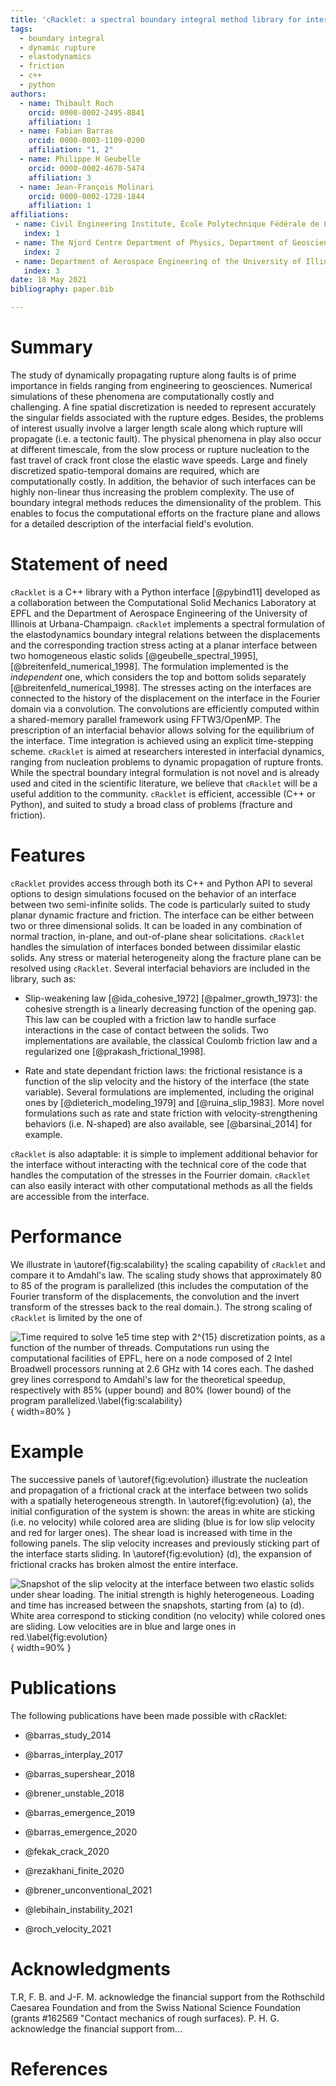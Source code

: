 ```yaml
---
title: 'cRacklet: a spectral boundary integral method library for interfacial rupture simulation'
tags:
  - boundary integral
  - dynamic rupture
  - elastodynamics
  - friction
  - c++
  - python
authors:
  - name: Thibault Roch
    orcid: 0000-0002-2495-8841
    affiliation: 1
  - name: Fabian Barras
    orcid: 0000-0003-1109-0200
    affiliation: "1, 2"
  - name: Philippe H Geubelle
    orcid: 0000-0002-4670-5474
    affiliation: 3
  - name: Jean-François Molinari
    orcid: 0000-0002-1728-1844
    affiliation: 1
affiliations:
 - name: Civil Engineering Institute, École Polytechnique Fédérale de Lausanne, Switzerland
   index: 1
 - name: The Njord Centre Department of Physics, Department of Geosciences, University of Oslo, Norway
   index: 2
 - name: Department of Aerospace Engineering of the University of Illinois at Urbana-Champaign, United States of America
   index: 3
date: 18 May 2021
bibliography: paper.bib

---
```


# Summary

The study of dynamically propagating rupture along faults is of prime importance in fields ranging from engineering to geosciences. Numerical simulations of these phenomena are computationally costly and challenging. A fine spatial discretization is needed to represent accurately the singular fields associated with the rupture edges. Besides, the problems of interest usually involve a larger length scale along which rupture will propagate (i.e. a tectonic fault). The physical phenomena in play also occur at different timescale, from the slow process or rupture nucleation to the fast travel of crack front close the elastic wave speeds. Large and finely discretized spatio-temporal domains are required, which are computationally costly. In addition, the behavior of such interfaces can be highly non-linear thus increasing the problem complexity. The use of boundary integral methods reduces the dimensionality of the problem. This enables to focus the computational efforts on the fracture plane and allows for a detailed description of the interfacial field's evolution.

# Statement of need

`cRacklet` is a C++ library with a Python interface [@pybind11] developed as a collaboration between the Computational Solid Mechanics Laboratory at EPFL and the Department of Aerospace Engineering of the University of Illinois at Urbana-Champaign.  `cRacklet` implements a spectral formulation of the elastodynamics boundary integral relations between the displacements and the corresponding traction stress acting at a planar interface between two homogeneous elastic solids [@geubelle_spectral_1995], [@breitenfeld_numerical_1998]. The formulation implemented is the *independent* one, which considers the top and bottom solids separately [@breitenfeld_numerical_1998]. The stresses acting on the interfaces are connected to the history of the displacement on the interface in the Fourier domain via a convolution. The convolutions are efficiently computed within a shared-memory parallel framework using FFTW3/OpenMP. The prescription of an interfacial behavior allows solving for the equilibrium of the interface. Time integration is achieved using an explicit time-stepping scheme. `cRacklet` is aimed at researchers interested in interfacial dynamics, ranging from nucleation problems to dynamic propagation of rupture fronts. While the spectral boundary integral formulation is not novel and is already used and cited in the scientific literature, we believe that `cRacklet` will be a useful addition to the community. `cRacklet` is efficient, accessible (C++ or Python), and suited to study a broad class of problems (fracture and friction).

# Features

`cRacklet` provides access through both its C++ and Python API to several options to design simulations focused on the behavior of an interface between two semi-infinite solids. The code is particularly suited to study planar dynamic fracture and friction. The interface can be either between two or three dimensional solids. It can be loaded in any combination of normal traction, in-plane, and out-of-plane shear solicitations. `cRacklet` handles the simulation of interfaces bonded between dissimilar elastic solids. Any stress or material heterogeneity along the fracture plane can be resolved using `cRacklet`. Several interfacial behaviors are included in the library, such as:

- Slip-weakening law [@ida_cohesive_1972] [@palmer_growth_1973]: the cohesive strength is a linearly decreasing function of the opening gap. This law can be coupled with a friction law to handle surface interactions in the case of contact between the solids. Two implementations are available, the classical Coulomb friction law and a regularized one [@prakash_frictional_1998].

- Rate and state dependant friction laws: the frictional resistance is a function of the slip velocity and the history of the interface (the state variable). Several formulations are implemented, including the original ones by [@dieterich_modeling_1979] and [@ruina_slip_1983]. More novel formulations such as rate and state friction with velocity-strengthening behaviors (i.e. N-shaped) are also available, see [@barsinai_2014] for example.

`cRacklet` is also adaptable: it is simple to implement additional behavior for the interface without interacting with the technical core of the code that handles the computation of the stresses in the Fourrier domain. `cRacklet` can also easily interact with other computational methods as all the fields are accessible from the interface.

# Performance

We illustrate in \autoref{fig:scalability} the scaling capability of `cRacklet` and compare it to Amdahl's law. The scaling study shows that approximately $80$ to $85$ of the program is parallelized (this includes the computation of the Fourier transform of the displacements, the convolution and the invert transform of the stresses back to the real domain.). The strong scaling of `cRacklet` is limited by the one of 
 
![Time required to solve $1e5$ time step with $2^{15}$ discretization points, as a function of the number of threads. Computations run using the computational facilities of EPFL, here on a node composed of 2 Intel Broadwell processors running at $2.6 GHz$ with 14 cores each. The dashed grey lines correspond to Amdahl's law for the theoretical speedup, respectively with $85%$ (upper bound) and $80%$ (lower bound) of the program parallelized.\label{fig:scalability}](scalability.png){ width=80% }

# Example

The successive panels of \autoref{fig:evolution} illustrate the nucleation and propagation of a frictional crack at the interface between two solids with a spatially heterogeneous strength. In \autoref{fig:evolution} (a), the initial configuration of the system is shown: the areas in white are sticking (i.e. no velocity) while colored area are sliding (blue is for low slip velocity and red for larger ones). The shear load is increased with time in the following panels. The slip velocity increases and previously sticking part of the interface starts sliding. In \autoref{fig:evolution} (d), the expansion of frictional cracks has broken almost the entire interface.

![Snapshot of the slip velocity at the interface between two elastic solids under shear loading. The initial strength is highly heterogeneous. Loading and time has increased between the snapshots, starting from (a) to (d). White area correspond to sticking condition (no velocity) while colored ones are sliding. Low velocities are in blue and large ones in red.\label{fig:evolution}](evolution.png){ width=90% }

# Publications

The following publications have been made possible with cRacklet:

- @barras_study_2014

- @barras_interplay_2017

- @barras_supershear_2018

- @brener_unstable_2018

- @barras_emergence_2019

- @barras_emergence_2020

- @fekak_crack_2020

- @rezakhani_finite_2020

- @brener_unconventional_2021

- @lebihain_instability_2021

- @roch_velocity_2021

# Acknowledgments

T.R, F. B. and J-F. M. acknowledge the financial support from the Rothschild Caesarea Foundation and from the Swiss National Science Foundation (grants #162569 "Contact mechanics of rough surfaces). P. H. G. acknowledge the financial support from...

# References
